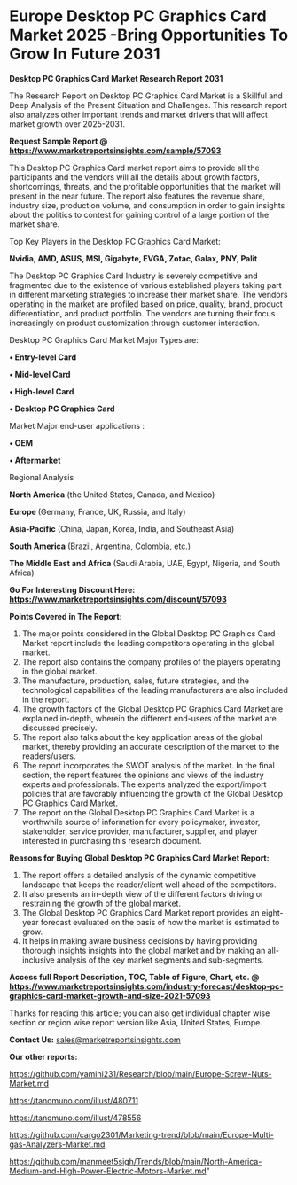 # Europe Desktop PC Graphics Card Market 2025 -Bring Opportunities To Grow In Future 2031

<strong>Desktop PC Graphics Card Market Research Report 2031</strong>

The Research Report on Desktop PC Graphics Card Market is a Skillful and Deep Analysis of the Present Situation and Challenges. This research report also analyzes other important trends and market drivers that will affect market growth over 2025-2031.

<strong>Request Sample Report @ <a href=https://www.marketreportsinsights.com/sample/57093>https://www.marketreportsinsights.com/sample/57093</a></strong>

This Desktop PC Graphics Card market report aims to provide all the participants and the vendors will all the details about growth factors, shortcomings, threats, and the profitable opportunities that the market will present in the near future. The report also features the revenue share, industry size, production volume, and consumption in order to gain insights about the politics to contest for gaining control of a large portion of the market share.

Top Key Players in the Desktop PC Graphics Card Market:

<strong>Nvidia, AMD, ASUS, MSI, Gigabyte, EVGA, Zotac, Galax, PNY, Palit</strong>

The Desktop PC Graphics Card Industry is severely competitive and fragmented due to the existence of various established players taking part in different marketing strategies to increase their market share. The vendors operating in the market are profiled based on price, quality, brand, product differentiation, and product portfolio. The vendors are turning their focus increasingly on product customization through customer interaction.

Desktop PC Graphics Card Market Major Types are:

<strong>• Entry-level Card

• Mid-level Card

• High-level Card

• Desktop PC Graphics Card</strong>

Market Major end-user applications :

<strong>• OEM

• Aftermarket</strong>

Regional Analysis

</u><strong><b>North America</b></strong> (the United States, Canada, and Mexico)

<strong><b>Europe </b></strong>(Germany, France, UK, Russia, and Italy)

<strong><b>Asia-Pacific</b></strong> (China, Japan, Korea, India, and Southeast Asia)

<strong><b>South America</b></strong> (Brazil, Argentina, Colombia, etc.)

<strong><b>The Middle East and Africa</b></strong> (Saudi Arabia, UAE, Egypt, Nigeria, and South Africa)

<strong>Go For Interesting Discount Here: <a href=https://www.marketreportsinsights.com/discount/57093>https://www.marketreportsinsights.com/discount/57093</a></strong>

<strong>Points Covered in The Report:</strong>
<ol>
  <li>The major points considered in the Global Desktop PC Graphics Card Market report include the leading competitors operating in the global market.</li>
  <li>The report also contains the company profiles of the players operating in the global market.</li>
  <li>The manufacture, production, sales, future strategies, and the technological capabilities of the leading manufacturers are also included in the report.</li>
  <li>The growth factors of the Global Desktop PC Graphics Card Market are explained in-depth, wherein the different end-users of the market are discussed precisely.</li>
  <li>The report also talks about the key application areas of the global market, thereby providing an accurate description of the market to the readers/users.</li>
  <li>The report incorporates the SWOT analysis of the market. In the final section, the report features the opinions and views of the industry experts and professionals. The experts analyzed the export/import policies that are favorably influencing the growth of the Global Desktop PC Graphics Card Market.</li>
  <li>The report on the Global Desktop PC Graphics Card Market is a worthwhile source of information for every policymaker, investor, stakeholder, service provider, manufacturer, supplier, and player interested in purchasing this research document.</li>
</ol>
<strong>Reasons for Buying Global Desktop PC Graphics Card Market Report:</strong>

<ol>
  <li>The report offers a detailed analysis of the dynamic competitive landscape that keeps the reader/client well ahead of the competitors.</li>
  <li>It also presents an in-depth view of the different factors driving or restraining the growth of the global market.</li>
  <li>The Global Desktop PC Graphics Card Market report provides an eight-year forecast evaluated on the basis of how the market is estimated to grow.</li>
  <li>It helps in making aware business decisions by having providing thorough insights insights into the global market and by making an all-inclusive analysis of the key market segments and sub-segments.</li>
</ol>
<strong>Access full Report Description, TOC, Table of Figure, Chart, etc. @ <a href=https://www.marketreportsinsights.com/industry-forecast/desktop-pc-graphics-card-market-growth-and-size-2021-57093>https://www.marketreportsinsights.com/industry-forecast/desktop-pc-graphics-card-market-growth-and-size-2021-57093</a></strong>


Thanks for reading this article; you can also get individual chapter wise section or region wise report version like Asia, United States, Europe.

<strong>Contact Us:</strong>
sales@marketreportsinsights.com

<strong>Our other reports:</strong>

<a href=https://github.com/yamini231/Research/blob/main/Europe-Screw-Nuts-Market.md>https://github.com/yamini231/Research/blob/main/Europe-Screw-Nuts-Market.md</a>

<a href=https://tanomuno.com/illust/480711>https://tanomuno.com/illust/480711</a>

<a href=https://tanomuno.com/illust/478556>https://tanomuno.com/illust/478556</a>

<a href=https://github.com/cargo2301/Marketing-trend/blob/main/Europe-Multi-gas-Analyzers-Market.md>https://github.com/cargo2301/Marketing-trend/blob/main/Europe-Multi-gas-Analyzers-Market.md</a>

<a href=https://github.com/manmeet5sigh/Trends/blob/main/North-America-Medium-and-High-Power-Electric-Motors-Market.md>https://github.com/manmeet5sigh/Trends/blob/main/North-America-Medium-and-High-Power-Electric-Motors-Market.md</a>"
